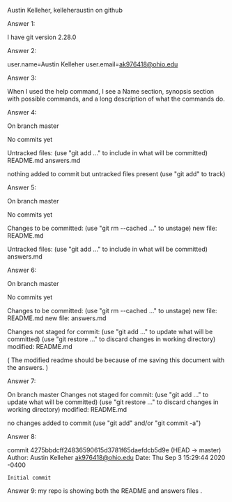 Austin Kelleher, kelleheraustin on github

Answer 1: 

I have git version 2.28.0

Answer 2:

user.name=Austin Kelleher
user.email=ak976418@ohio.edu 

Answer 3:

 When I used the help command, I see a Name section, synopsis section with possible commands, and a long description of what the commands do.

Answer 4: 

On branch master

No commits yet

Untracked files:
  (use "git add <file>..." to include in what will be committed)
    README.md
    answers.md

nothing added to commit but untracked files present (use "git add" to track)

Answer 5:

On branch master

No commits yet

Changes to be committed:
  (use "git rm --cached <file>..." to unstage)
    new file:   README.md

Untracked files:
  (use "git add <file>..." to include in what will be committed)
    answers.md

Answer 6:

On branch master

No commits yet

Changes to be committed:
  (use "git rm --cached <file>..." to unstage)
    new file:   README.md
    new file:   answers.md

Changes not staged for commit:
  (use "git add <file>..." to update what will be committed)
  (use "git restore <file>..." to discard changes in working directory)
    modified:   README.md

( The modified readme should be because of me saving this document with the answers. )

Answer 7:

On branch master
Changes not staged for commit:
  (use "git add <file>..." to update what will be committed)
  (use "git restore <file>..." to discard changes in working directory)
    modified:   README.md

no changes added to commit (use "git add" and/or "git commit -a")

Answer 8:

commit 4275bbdcff24836590615d3781f65daefdcb5d9e (HEAD -> master)
Author: Austin Kelleher <ak976418@ohio.edu>
Date:   Thu Sep 3 15:29:44 2020 -0400

    Initial commit

Answer 9: my repo is showing both the README and answers files .
